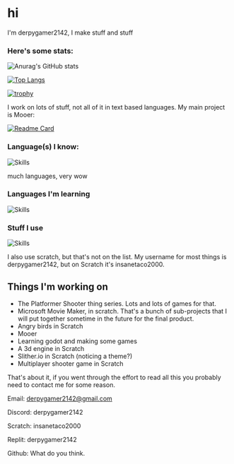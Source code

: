 # hi

I'm derpygamer2142, I make stuff and stuff
### Here's some stats:

![Anurag's GitHub stats](https://github-readme-stats.vercel.app/api?username=derpygamer2142&show_icons=true&theme=dark)

[![Top Langs](https://github-readme-stats.vercel.app/api/top-langs/?username=derpygamer2142&exclude_repo=Mooer,vg,testing-extension,example-extensions-fork,Microphone-Input-Scratch-Extension)](https://github.com/anuraghazra/github-readme-stats)

[![trophy](https://github-profile-trophy.vercel.app/?username=derpygamer2142&theme=onedark)](https://github.com/ryo-ma/github-profile-trophy)

I work on lots of stuff, not all of it in text based languages. My main project is Mooer:

[![Readme Card](https://github-readme-stats.vercel.app/api/pin/?username=derpygamer2142&repo=Mooer)](https://github.com/Mooer-Media/Mooer)



### Language(s) I know:

![Skills](https://skillicons.dev/icons?i=py)

much languages, very wow

### Languages I'm learning
![Skills](https://skillicons.dev/icons?i=js,css,html,c,cpp,godot)

### Stuff I use
![Skills](https://skillicons.dev/icons?i=godot,vscode,visualstudio,codepen,replit,github,stackoverflow)

I also use scratch, but that's not on the list.
My username for most things is derpygamer2142, but on Scratch it's insanetaco2000.

## Things I'm working on

- The Platformer Shooter thing series. Lots and lots of games for that.
- Microsoft Movie Maker, in scratch. That's a bunch of sub-projects that I will put together sometime in the future for the final product.
- Angry birds in Scratch
- Mooer
- Learning godot and making some games
- A 3d engine in Scratch
- Slither.io in Scratch (noticing a theme?)
- Multiplayer shooter game in Scratch


That's about it, if you went through the effort to read all this you probably need to contact me for some reason.

Email: derpygamer2142@gmail.com

Discord: derpygamer2142

Scratch: insanetaco2000

Replit: derpygamer2142

Github: What do you think.
